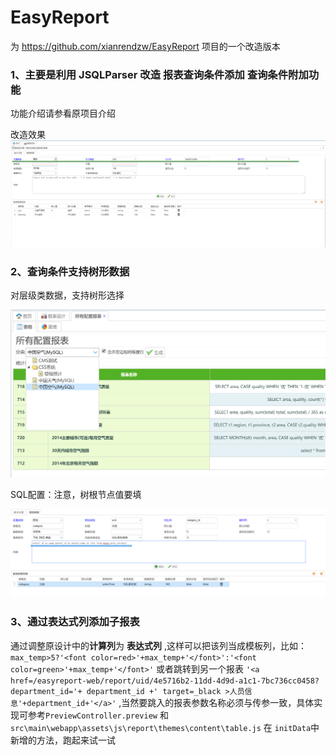EasyReport
==========

为 https://github.com/xianrendzw/EasyReport 项目的一个改造版本

### 1、主要是利用 JSQLParser 改造 报表查询条件添加 查询条件附加功能


功能介绍请参看原项目介绍

改造效果
![效果](https://github.com/chamsiin1982/chamsiin1982.github.com/blob/master/2018/02/06/%E4%BD%BF%E7%94%A8JSqlParser%E5%8A%A0%E5%BC%BA%E5%8A%A8%E6%80%81%E6%8B%BC%E6%8E%A5SQL/rebuild_after.png)

### 2、查询条件支持树形数据
对层级类数据，支持树形选择

![树形支持](./docs/images/tree_select.png)

SQL配置：注意，树根节点值要填

![SQL配置语句](./docs/images/sql_config.png)

### 3、通过表达式列添加子报表
通过调整原设计中的**计算列**为 **表达式列** ,这样可以把该列当成模板列，比如：`max_temp>5?'<font color=red>'+max_temp+'</font>':'<font color=green>'+max_temp+'</font>'` 或者跳转到另一个报表 `'<a href=/easyreport-web/report/uid/4e5716b2-11dd-4d9d-a1c1-7bc736cc0458?department_id='+ department_id +' target=_black >人员信息'+department_id+'</a>'` ,当然要跳入的报表参数名称必须与传参一致，具体实现可参考`PreviewController.preview` 和`src\main\webapp\assets\js\report\themes\content\table.js` 在 `initData`中新增的方法，跑起来试一试